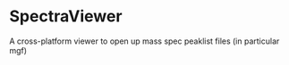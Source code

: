 SpectraViewer
=============

A cross-platform viewer to open up mass spec peaklist files (in particular mgf)